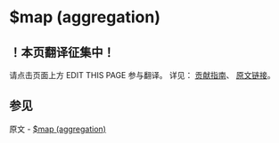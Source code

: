 # $map (aggregation)

## ！本页翻译征集中！

请点击页面上方 EDIT THIS PAGE 参与翻译。
详见：
[贡献指南]( https://github.com/JinMuInfo/MongoDB-Manual-zh/blob/master/CONTRIBUTING.md )、
[原文链接](  https://docs.mongodb.com/manual/reference/operator/aggregation/map/  )。

## 参见

原文 - [$map (aggregation)]( https://docs.mongodb.com/manual/reference/operator/aggregation/map/ )

